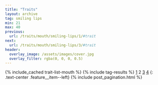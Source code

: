 ```yaml
---
title: "Traits"
layout: archive
tag: smiling lips
min: 21
max: 40
previous:
  url: /traits/mouth/smiling-lips/1/#trait
next:
  url: /traits/mouth/smiling-lips/3/#trait
header:
  overlay_image: /assets/images/cover.jpg
  overlay_filter: rgba(0, 0, 0, 0.5)
---
```

{% include_cached trait-list-mouth %}
{% include tag-results %}
[1](/traits/mouth/smiling-lips/1/#trait) 2 [3](/traits/mouth/smiling-lips/3/#trait) [4](/traits/mouth/smiling-lips/4/#trait) 
{: .text-center .feature__item--left}
{% include post_pagination.html %}
